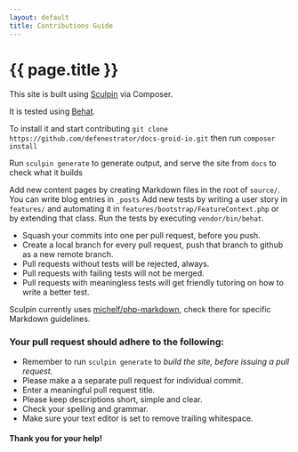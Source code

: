 ```yaml
---
layout: default
title: Contributions Guide
---
```

# {{ page.title }}

This site is built using [Sculpin](http://sculpin.io) via Composer. 

It is tested using [Behat](http://behat.org/en/latest/).

To install it and start contributing `git clone https://github.com/defenestrator/docs-groid-io.git` 
then run `composer install`

Run `sculpin generate` to generate output, and serve the site from `docs` to check what it builds

Add new content pages by creating Markdown files in the root of `source/`. You can write blog entries in `_posts`
Add new tests by writing a user story in `features/` and automating it in `features/bootstrap/FeatureContext.php` 
or by extending that class. Run the tests by executing `vendor/bin/behat`. 

- Squash your commits into one per pull request, before you push.
- Create a local branch for every pull request, push that branch to github as a new remote branch.
- Pull requests without tests will be rejected, always. 
- Pull requests with failing tests will not be merged.
- Pull requests with meaningless tests will get friendly tutoring on how to write a better test.

Sculpin currently uses [michelf/php-markdown](https://packagist.org/packages/michelf/php-markdown), check there for 
specific Markdown guidelines.

### Your pull request should adhere to the following:
- Remember to run `sculpin generate` to *build the site, before issuing a pull request.*
- Please make a a separate pull request for individual commit.
- Enter a meaningful pull request title.
- Please keep descriptions short, simple and clear.
- Check your spelling and grammar.
- Make sure your text editor is set to remove trailing whitespace.
#### Thank you for your help!
